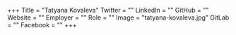 +++
Title = "Tatyana Kovaleva"
Twitter = ""
LinkedIn = ""
GitHub = ""
Website = ""
Employer = ""
Role = ""
Image = "tatyana-kovaleva.jpg"
GitLab = ""
Facebook = ""
+++
